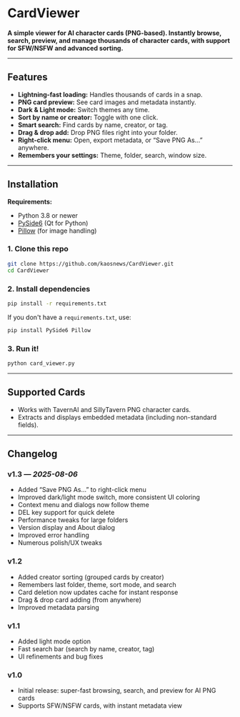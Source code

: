 # CardViewer

**A simple viewer for AI character cards (PNG-based). Instantly browse, search, preview, and manage thousands of character cards, with support for SFW/NSFW and advanced sorting.**

---

## Features

* **Lightning-fast loading:** Handles thousands of cards in a snap.
* **PNG card preview:** See card images and metadata instantly.
* **Dark & Light mode:** Switch themes any time.
* **Sort by name or creator:** Toggle with one click.
* **Smart search:** Find cards by name, creator, or tag.
* **Drag & drop add:** Drop PNG files right into your folder.
* **Right-click menu:** Open, export metadata, or “Save PNG As...” anywhere.
* **Remembers your settings:** Theme, folder, search, window size.

---

## Installation

**Requirements:**

* Python 3.8 or newer
* [PySide6](https://pypi.org/project/PySide6/) (Qt for Python)
* [Pillow](https://pypi.org/project/Pillow/) (for image handling)

### **1. Clone this repo**

```sh
git clone https://github.com/kaosnews/CardViewer.git
cd CardViewer
```

### **2. Install dependencies**

```sh
pip install -r requirements.txt
```

If you don't have a `requirements.txt`, use:

```sh
pip install PySide6 Pillow
```

### **3. Run it!**

```sh
python card_viewer.py
```

---

## Supported Cards

* Works with TavernAI and SillyTavern PNG character cards.
* Extracts and displays embedded metadata (including non-standard fields).


---

## Changelog

### v1.3 — *2025-08-06*

* Added “Save PNG As...” to right-click menu
* Improved dark/light mode switch, more consistent UI coloring
* Context menu and dialogs now follow theme
* DEL key support for quick delete
* Performance tweaks for large folders
* Version display and About dialog
* Improved error handling
* Numerous polish/UX tweaks

### v1.2

* Added creator sorting (grouped cards by creator)
* Remembers last folder, theme, sort mode, and search
* Card deletion now updates cache for instant response
* Drag & drop card adding (from anywhere)
* Improved metadata parsing

### v1.1

* Added light mode option
* Fast search bar (search by name, creator, tag)
* UI refinements and bug fixes

### v1.0

* Initial release: super-fast browsing, search, and preview for AI PNG cards
* Supports SFW/NSFW cards, with instant metadata view

